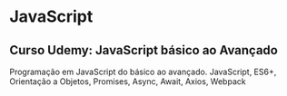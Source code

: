 # JavaScript
## Curso Udemy: JavaScript básico ao Avançado
Programação em JavaScript do básico ao avançado. JavaScript, ES6+, Orientação a Objetos, Promises, Async, Await, Axios, Webpack
